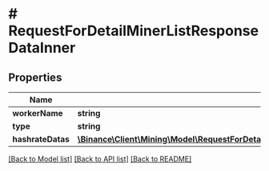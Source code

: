 # # RequestForDetailMinerListResponseDataInner

## Properties

Name | Type | Description | Notes
------------ | ------------- | ------------- | -------------
**workerName** | **string** |  | [optional]
**type** | **string** |  | [optional]
**hashrateDatas** | [**\Binance\Client\Mining\Model\RequestForDetailMinerListResponseDataInnerHashrateDatasInner[]**](RequestForDetailMinerListResponseDataInnerHashrateDatasInner.md) |  | [optional]

[[Back to Model list]](../../README.md#models) [[Back to API list]](../../README.md#endpoints) [[Back to README]](../../README.md)
